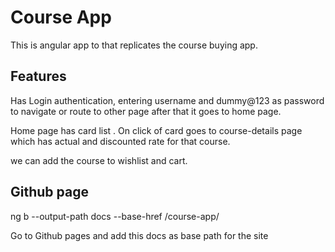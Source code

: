 # Course App
This is angular app to that replicates the course buying app.

## Features
Has Login authentication, entering username and dummy@123 as password to navigate or route to other page
after that it goes to home page. 

Home page has card list . On click of card goes to course-details page
which has actual and discounted rate for that course.

we can add the course to wishlist and cart.

## Github page

ng b --output-path docs --base-href /course-app/ 

Go to Github pages and add this docs as base path for the site
